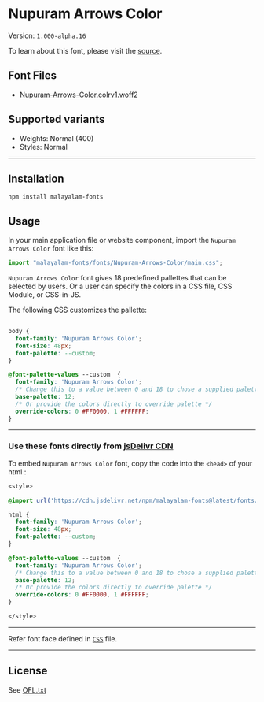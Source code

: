 # Nupuram Arrows Color

Version: `1.000-alpha.16`

To learn about this font, please visit the [source](https://gitlab.com/smc/fonts/Nupuram).

## Font Files

* [Nupuram-Arrows-Color.colrv1.woff2](Nupuram-Arrows-Color.colrv1.woff2)

## Supported variants

* Weights: Normal (400)
* Styles: Normal

---

## Installation

```shell
npm install malayalam-fonts
```
## Usage

In your main application file or website component, import the `Nupuram Arrows Color` font like this:

```javascript
import "malayalam-fonts/fonts/Nupuram-Arrows-Color/main.css";
```
`Nupuram Arrows Color` font gives 18 predefined pallettes that can be selected by users. Or a user can specify the colors in a CSS file, CSS Module, or CSS-in-JS.

The following CSS customizes the pallette:

```css

body {
  font-family: 'Nupuram Arrows Color';
  font-size: 48px;
  font-palette: --custom;
}

@font-palette-values --custom  {
  font-family: 'Nupuram Arrows Color';
  /* Change this to a value between 0 and 18 to chose a supplied palette. */
  base-palette: 12;
  /* Or provide the colors directly to override palette */
  override-colors: 0 #FF0000, 1 #FFFFFF;
}

```
---

### Use these fonts directly from [jsDelivr CDN](https://www.jsdelivr.com/package/npm/malayalam-fonts)

To embed `Nupuram Arrows Color` font, copy the code into the `<head>` of your html :

````css
<style>

@import url('https://cdn.jsdelivr.net/npm/malayalam-fonts@latest/fonts/Nupuram-Arrows-Color/main.min.css');

html {
  font-family: 'Nupuram Arrows Color';
  font-size: 48px;
  font-palette: --custom;
}

@font-palette-values --custom  {
  font-family: 'Nupuram Arrows Color';
  /* Change this to a value between 0 and 18 to chose a supplied palette. */
  base-palette: 12;
  /* Or provide the colors directly to override palette */
  override-colors: 0 #FF0000, 1 #FFFFFF;
}

</style>
````
---
Refer font face defined in [`CSS`](main.css) file.

---
## License

See [OFL.txt](OFL.txt)